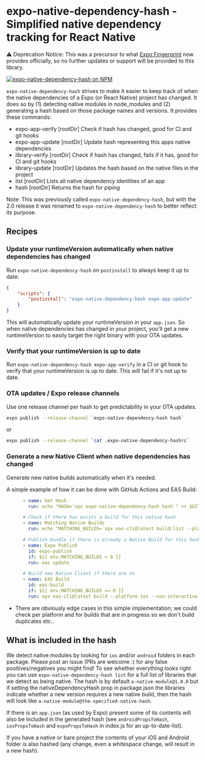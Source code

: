 # expo-native-dependency-hash - Simplified native dependency tracking for React Native

⚠️ Deprecation Notice: This was a precursor to what [Expo Fingerprint](https://expo.dev/blog/fingerprint-your-native-runtime) now provides officially, so no further updates or support will be provided to this library.

[![expo-native-dependency-hash on NPM](https://img.shields.io/npm/v/expo-native-dependency-hash)](https://www.npmjs.com/package/expo-native-dependency-hash)

`expo-native-dependency-hash` strives to make it easier to keep track of when the native dependencies of a Expo (or React Native) project has changed. It does so by (1) detecting native modules in node_modules and (2) generating a hash based on those package names and versions. It provides these commands:
  - expo-app-verify [rootDir]  Check if hash has changed, good for CI and git hooks
  - expo-app-update [rootDir]  Update hash representing this apps native dependencies
  - library-verify [rootDir]   Check if hash has changed, fails if it has, good for CI and git hooks
  - library-update [rootDir]   Updates the hash based on the native files in the project
  - list [rootDir]             Lists all native dependency identities of an app
  - hash [rootDir]             Returns the hash for piping

Note: This was previously called `expo-native-dependency-hash`, but with the 2.0 release it was renamed to `expo-native-dependency-hash` to better reflect its purpose.

## Recipes

### Update your runtimeVersion automatically when native dependencies has changed
Run `expo-native-dependency-hash` on `postinstall` to always keep it up to date:
```json
{
    "scripts": {
        "postinstall": "expo-native-dependency-hash expo-app-update"
    }
}
```

This will automatically update your runtimeVersion in your `app.json`. So when native dependencies has changed in your project, you'll get a new runtimeVersion to easily target the right binary with your OTA updates.

### Verify that your runtimeVersion is up to date
Run `expo-native-dependency-hash expo-app-verify` in a CI or git hook to verify that your runtimeVersion is up to date. This will fail if it's not up to date.

### OTA updates / Expo release channels
Use one release channel per hash to get predictability in your OTA updates.

```bash
expo publish --release-channel `expo-native-dependency-hash hash`
```
or
```bash
expo publish --release-channel `cat .expo-native-dependency-hashrc`
```

### Generate a new Native Client when native dependencies has changed
Generate new native builds automatically when it's needed. 

A simple example of how it can be done with GitHub Actions and EAS Build:
```yml
      - name: Get Hash
        run: echo "HASH=`npx expo-native-dependency-hash hash`" >> $GITHUB_ENV

      # Check if there has exists a build for this native hash
      - name: Matching Native Builds
        run: echo "MATCHING_BUILDS=`npx eas-cli@latest build:list --platform=ios --status=finished | grep -c $HASH`" >> $GITHUB_ENV

      # Publish bundle if there is already a Native Build for this hash out there:
      - name: Expo Publish
        id: expo-publish
        if: ${{ env.MATCHING_BUILDS > 0 }}
        run: eas update

      # Build new Native Client if there are no
      - name: EAS Build
        id: eas-build
        if: ${{ env.MATCHING_BUILDS == 0 }}
        run: npx eas-cli@latest build --platform ios --non-interactive --no-wait
```
* There are obviously edge cases in this simple implementation; we could check per platform and for builds that are in progress so we don't build duplicates etc..

## What is included in the hash
We detect native modules by looking for `ios` and/or `android` folders in each package. Please post an issue (PRs are welcome :) for any false positives/negatives you might find! To see whether everything looks right you can use `expo-native-dependency-hash list` for a full list of libraries that we detect as being native. The hash is by default `a-native-module@1.0.0` but if setting the nativeDependencyHash prop in package.json the libraries indicate whether a new version requires a new native build, then the hash will look like `a-native-module@the-specified-native-hash`.

If there is an `app.json` (as used by Expo) present some of its contents will also be included in the generated hash (see `androidPropsToHash`, `iosPropsToHash` and `expoPropsToHash` in index.js for an up-to-date-list).

If you have a native or bare project the contents of your iOS and Android folder is also hashed (any change, even a whitespace change, will result in a new hash).
